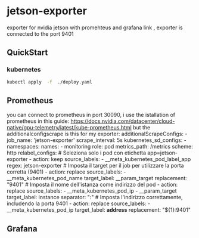 # jetson-exporter

 exporter for nvidia jetson with promehteus and grafana link , exporter is connected to the port 9401
 
## QuickStart
### kubernetes

```bash
kubectl apply  -f  ./deploy.yaml
```

## Prometheus

you can connect to prometheus in port 30090, i use the istallation of prometheus in this guide:
https://docs.nvidia.com/datacenter/cloud-native/gpu-telemetry/latest/kube-prometheus.html
but the additionalconfigscrape is this for my exporter:
    additionalScrapeConfigs: 
    - job_name: 'jetson-exporter'
      scrape_interval: 5s
      kubernetes_sd_configs:
        - namespaces:
            names:
              - monitoring
          role: pod
      metrics_path: /metrics
      scheme: http
      relabel_configs:
    # Seleziona solo i pod con etichetta app=jetson-exporter
      - action: keep
        source_labels:
          - __meta_kubernetes_pod_label_app
        regex: jetson-exporter
    # Imposta il target per il job per utilizzare la porta corretta (9401)
      - action: replace
        source_labels:
          - __meta_kubernetes_pod_name
        target_label: __param_target
        replacement: "9401"
         # Imposta il nome dell'istanza come indirizzo del pod
      - action: replace
        source_labels:
          - __meta_kubernetes_pod_ip
          - __param_target
        target_label: instance
        separator: ":"
            # Imposta l'indirizzo correttamente, includendo la porta 9401
      - action: replace
        source_labels:
          - __meta_kubernetes_pod_ip
        target_label: __address__
        replacement: "${1}:9401"


## Grafana

